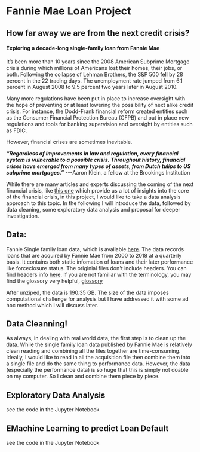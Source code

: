 # Fannie Mae Loan Project
 
## How far away we are from the next credit crisis? 
#### Exploring a decade-long single-family loan from Fannie Mae

It’s been more than 10 years since the 2008 American Subprime Mortgage crisis during which millions of Americans lost their homes, their jobs, or both. Following the collapse of Lehman Brothers, the S&P 500 fell by 28 percent in the 22 trading days. The unemployment rate jumped from 6.1 percent in August 2008 to 9.5 percent two years later in August 2010. 

Many more regulations have been put in place to increase oversight with the hope of preventing or at least lowering the possibility of next alike credit crisis. For instance, the Dodd-Frank financial reform created entities such as the Consumer Financial Protection Bureau (CFPB) and put in place new regulations and tools for banking supervision and oversight by entities such as FDIC.

However, financial crises are sometimes inevitable.

***“Regardless of improvements in law and regulation, every financial system is vulnerable to a possible crisis. Throughout history, financial crises have emerged from many types of assets, from Dutch tulips to US subprime mortgages.”*** ---Aaron Klein, a fellow at the Brookings Institution

While there are many articles and experts discussing the coming of the next financial crisis, like [this one](https://www.vox.com/2018/9/18/17868074/financial-crisis-dodd-frank-lehman-brothers-recession) which provide us a lot of insights into the core of the financial crisis, in this project, I would like to take a data analysis approach to this topic. In the following I will introduce the data, followed by data cleaning, some exploratory data analysis and proposal for deeper investigation.

## Data:

Fannie Single family loan data, which is avaliable [here](https://www.fanniemae.com/portal/funding-the-market/data/loan-performance-data.html). The data records loans that are acquired by Fannie Mae from 2000 to 2018 at a quarterly basis. It contains both static infomation of loans and their later performance like forceclosure status. The originial files don't include headers. You can find headers info [here](https://loanperformancedata.fanniemae.com/lppub-docs/FNMA_SF_Loan_Performance_File_layout.pdf). If you are not familiar with the terminology, you may find the glossory very helpful, [glossory](https://loanperformancedata.fanniemae.com/lppub-docs/FNMA_SF_Loan_Performance_Glossary.pdf)

After unziped, the data is 190.35 GB. The size of the data imposes computational challenge for analysis but I have addressed it with some ad hoc method which I will discuss later.  

## Data Cleanning!

As always, in dealing with real world data, the first step is to clean up the data. While the single family loan data published by Fannie Mae is relatively clean reading and combining all the files together are time-consuming. Ideally, I would like to read in all the acquisition file then combine them into a single file and do the same thing to performance data. However, the data (especially the performance data) is so huge that this is simply not doable on my computer. So I clean and combine them piece by piece. 

## Exploratory Data Analysis
see the code in the Jupyter Notebook

## EMachine Learning to predict Loan Default
see the code in the Jupyter Notebook
